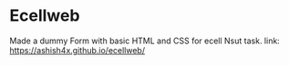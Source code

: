# Ecellweb
Made a dummy Form with basic HTML and CSS for ecell Nsut task.
link: https://ashish4x.github.io/ecellweb/
